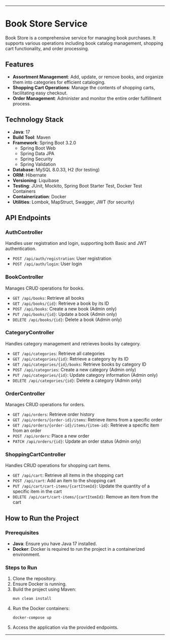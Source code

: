 
---

  #  Book Store Service

Book Store is a comprehensive service for managing book purchases. It supports various operations including book catalog management, shopping cart functionality, and order processing.

## Features

- **Assortment Management**: Add, update, or remove books, and organize them into categories for efficient cataloging.
- **Shopping Cart Operations**: Manage the contents of shopping carts, facilitating easy checkout.
- **Order Management**: Administer and monitor the entire order fulfillment process.

## Technology Stack

- **Java**: 17
- **Build Tool**: Maven
- **Framework**: Spring Boot 3.2.0
  - Spring Boot Web
  - Spring Data JPA
  - Spring Security
  - Spring Validation
- **Database**: MySQL 8.0.33, H2 (for testing)
- **ORM**: Hibernate
- **Versioning**: Liquibase
- **Testing**: JUnit, Mockito, Spring Boot Starter Test, Docker Test Containers
- **Containerization**: Docker
- **Utilities**: Lombok, MapStruct, Swagger, JWT (for security)

## API Endpoints

### **AuthController**

Handles user registration and login, supporting both Basic and JWT authentication.

- `POST /api/auth/registration`: User registration
- `POST /api/auth/login`: User login

### **BookController**

Manages CRUD operations for books.

- `GET /api/books`: Retrieve all books
- `GET /api/books/{id}`: Retrieve a book by its ID
- `POST /api/books`: Create a new book (Admin only)
- `PUT /api/books/{id}`: Update a book (Admin only)
- `DELETE /api/books/{id}`: Delete a book (Admin only)

### **CategoryController**

Handles category management and retrieves books by category.

- `GET /api/categories`: Retrieve all categories
- `GET /api/categories/{id}`: Retrieve a category by its ID
- `GET /api/categories/{id}/books`: Retrieve books by category ID
- `POST /api/categories`: Create a new category (Admin only)
- `PUT /api/categories/{id}`: Update category information (Admin only)
- `DELETE /api/categories/{id}`: Delete a category (Admin only)

### **OrderController**

Manages CRUD operations for orders.

- `GET /api/orders`: Retrieve order history
- `GET /api/orders/{order-id}/items`: Retrieve items from a specific order
- `GET /api/orders/{order-id}/items/{item-id}`: Retrieve a specific item from an order
- `POST /api/orders`: Place a new order
- `PATCH /api/orders/{id}`: Update an order status (Admin only)

### **ShoppingCartController**

Handles CRUD operations for shopping cart items.

- `GET /api/cart`: Retrieve all items in the shopping cart
- `POST /api/cart`: Add an item to the shopping cart
- `PUT /api/cart/cart-items/{cartItemId}`: Update the quantity of a specific item in the cart
- `DELETE /api/cart/cart-items/{cartItemId}`: Remove an item from the cart

## How to Run the Project

### Prerequisites

- **Java**: Ensure you have Java 17 installed.
- **Docker**: Docker is required to run the project in a containerized environment.

### Steps to Run

1. Clone the repository.
2. Ensure Docker is running.
3. Build the project using Maven:
   ```bash
   mvn clean install
   ```
4. Run the Docker containers:
   ```bash
   docker-compose up
   ```
5. Access the application via the provided endpoints.

---
